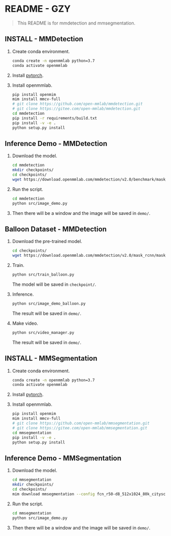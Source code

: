 # README - GZY

> This README is for mmdetection and mmsegmentation.

## INSTALL - MMDetection

1. Create conda environment.
    ```bash
    conda create -n openmmlab python=3.7
    conda activate openmmlab
    ```

2. Install [pytorch](https://pytorch.org/).

3. Install openmmlab.
    ```bash
    pip install openmim
    mim install mmcv-full
    # git clone https://github.com/open-mmlab/mmdetection.git
    # git clone https://gitee.com/open-mmlab/mmdetection.git
    cd mmdetection
    pip install -r requirements/build.txt
    pip install -v -e .
    python setup.py install
    ```

## Inference Demo - MMDetection

1. Download the model.
    ```bash
    cd mmdetection
    mkdir checkpoints/
    cd checkpoints/
    wget https://download.openmmlab.com/mmdetection/v2.0/benchmark/mask_rcnn_r50_caffe_fpn_mstrain-poly_1x_coco/mask_rcnn_r50_caffe_fpn_mstrain-poly_1x_coco-dbecf295.pth
    ```

2. Run the script.
    ```bash
    cd mmdetection
    python src/image_demo.py
    ```

3. Then there will be a window and the image will be saved in `demo/`.

## Balloon Dataset - MMDetection

1. Download the pre-trained model.
    ```bash
    cd checkpoints/
    wget https://download.openmmlab.com/mmdetection/v2.0/mask_rcnn/mask_rcnn_r50_caffe_fpn_mstrain-poly_3x_coco/mask_rcnn_r50_caffe_fpn_mstrain-poly_3x_coco_bbox_mAP-0.408__segm_mAP-0.37_20200504_163245-42aa3d00.pth
    ```

2. Train.
    ```bash
    python src/train_balloon.py
    ```
    The model will be saved in `checkpoint/`.

3. Inference.
    ```bash
    python src/image_demo_balloon.py
    ```
    The result will be saved in `demo/`.

4. Make video.
    ```bash
    python src/video_manager.py
    ```
    The result will be saved in `demo/`.

## INSTALL - MMSegmentation

1. Create conda environment.
    ```bash
    conda create -n openmmlab python=3.7
    conda activate openmmlab
    ```

2. Install [pytorch](pytorch.org/).

3. Install openmmlab.
    ```bash
    pip install openmim
    mim install mmcv-full
    # git clone https://github.com/open-mmlab/mmsegmentation.git
    # git clone https://gitee.com/open-mmlab/mmsegmentation.git
    cd mmsegmentation
    pip install -v -e .
    python setup.py install
    ```

## Inference Demo - MMSegmentation

1. Download the model.
    ```bash
    cd mmsegmentation
    mkdir checkpoints/
    cd checkpoints/
    mim download mmsegmentation --config fcn_r50-d8_512x1024_80k_cityscapes --dest .
    ```

2. Run the script.
    ```bash
    cd mmsegmentation
    python src/image_demo.py
    ```

3. Then there will be a window and the image will be saved in `demo/`.
